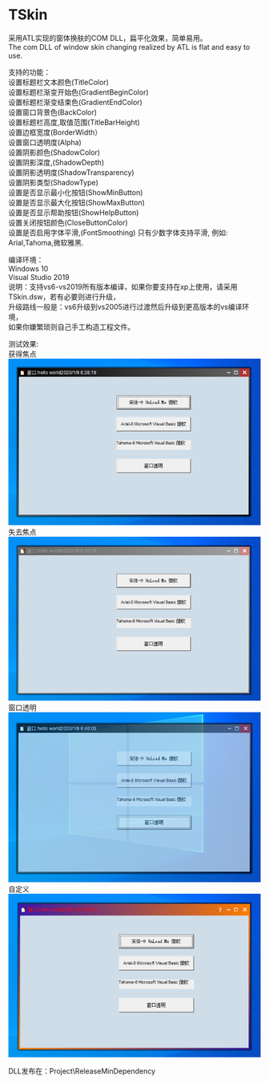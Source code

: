 # TSkin
 采用ATL实现的窗体换肤的COM DLL，扁平化效果，简单易用。   
The com DLL of window skin changing realized by ATL is flat and easy to use.   
   
支持的功能：   
设置标题栏文本颜色(TitleColor)   
设置标题栏渐变开始色(GradientBeginColor)   
设置标题栏渐变结束色(GradientEndColor)   
设置窗口背景色(BackColor)   
设置标题栏高度,取值范围(TitleBarHeight)   
设置边框宽度(BorderWidth）   
设置窗口透明度(Alpha)   
设置阴影颜色(ShadowColor)   
设置阴影深度,(ShadowDepth)   
设置阴影透明度(ShadowTransparency)   
设置阴影类型(ShadowType)   
设置是否显示最小化按钮(ShowMinButton)   
设置是否显示最大化按钮(ShowMaxButton)   
设置是否显示帮助按钮(ShowHelpButton)   
设置关闭按钮颜色(CloseButtonColor)   
设置是否启用字体平滑,(FontSmoothing) 只有少数字体支持平滑, 例如: Arial,Tahoma,微软雅黑.   
   
编译环境：   
Windows 10   
Visual Studio 2019   
说明：支持vs6-vs2019所有版本编译，如果你要支持在xp上使用，请采用TSkin.dsw，若有必要则进行升级，   
升级路线一般是：vs6升级到vs2005进行过渡然后升级到更高版本的vs编译环境，   
如果你嫌繁琐则自己手工构造工程文件。   
   
测试效果:   
获得焦点   
![image](https://github.com/bzmework/TSkin/blob/master/test1.jpg)      
失去焦点    
![image](https://github.com/bzmework/TSkin/blob/master/test2.jpg)    
窗口透明   
![image](https://github.com/bzmework/TSkin/blob/master/test3.jpg)    
自定义   
![image](https://github.com/bzmework/TSkin/blob/master/test4.jpg)    
   
DLL发布在：Project\ReleaseMinDependency   
